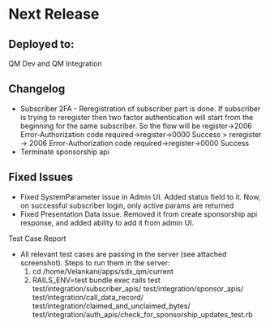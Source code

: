 # Next Release

## Deployed to:
QM Dev and QM Integration

## Changelog
* Subscriber 2FA - Reregistration of subscriber part is done. If subscriber is trying to reregister then two factor authentication will start from the beginning for the same subscriber. So the flow will be register->2006 Error-Authorization code required->register->0000 Success > reregister -> 2006 Error-Authorization code required->register->0000 Success
* Terminate sponsorship api

## Fixed Issues
* Fixed SystemParameter issue in Admin UI. Added status field to it. Now, on successful subscriber login, only active params are returned
* Fixed Presentation Data issue. Removed it from create sponsorship api response, and added ability to add it from admin UI.

Test Case Report
* All relevant test cases are passing in the server (see attached screenshot). Steps to run them in the server:
  1) cd /home/Velankani/apps/sdx_qm/current
  2) RAILS_ENV=test bundle exec rails test test/integration/subscriber_apis/ test/integration/sponsor_apis/ test/integration/call_data_record/ test/integration/claimed_and_unclaimed_bytes/ test/integration/auth_apis/check_for_sponsorship_updates_test.rb